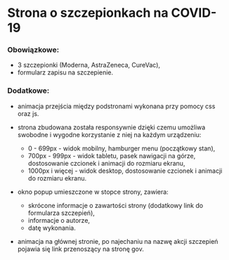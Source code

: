 # Strona o szczepionkach na COVID-19

### Obowiązkowe:

- 3 szczepionki (Moderna, AstraZeneca, CureVac),
- formularz zapisu na szczepienie.

### Dodatkowe:

- animacja przejścia między podstronami wykonana przy pomocy css oraz js.

- strona zbudowana została responsywnie dzięki czemu umożliwa swobodne i wygodne korzystanie z niej na każdym urządzeniu:

  - 0 - 699px - widok mobilny, hamburger menu (początkowy stan),
  - 700px - 999px - widok tabletu, pasek nawigacji na górze, dostosowanie czcionek i animacji do rozmiaru ekranu,
  - 1000px i więcej - widok desktop, dostosowanie czcionek i animacji do rozmiaru ekranu.

- okno popup umieszczone w stopce strony, zawiera:

  - skrócone informacje o zawartości strony (dodatkowy link do formularza szczepień),
  - informacje o autorze,
  - datę wykonania.

- animacja na głównej stronie, po najechaniu na nazwę akcji szczepień pojawia się link przenoszący na stronę gov.
